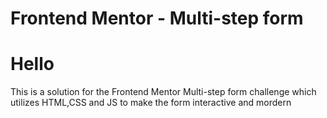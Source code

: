 # Frontend Mentor - Multi-step form

# Hello 
This is a solution for the Frontend Mentor Multi-step form challenge which utilizes HTML,CSS and JS to make the form interactive and mordern
